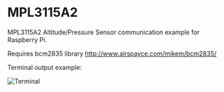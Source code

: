 MPL3115A2
=========

MPL3115A2 Altitude/Pressure Sensor communication example for Raspberry Pi.

Requires bcm2835 library http://www.airspayce.com/mikem/bcm2835/

Terminal output example:

![Terminal](http://achilikin.com/img/mpl3115a2.png)
